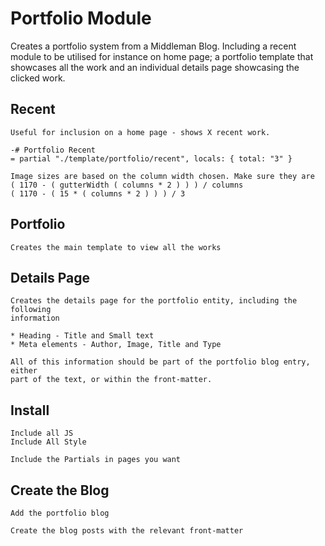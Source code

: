 # Portfolio Module

Creates a portfolio system from a Middleman Blog. Including a recent module to
be utilised for instance on home page; a portfolio template that showcases all
the work and an individual details page showcasing the clicked work.

## Recent

    Useful for inclusion on a home page - shows X recent work.

    -# Portfolio Recent
    = partial "./template/portfolio/recent", locals: { total: "3" }

    Image sizes are based on the column width chosen. Make sure they are
    ( 1170 - ( gutterWidth ( columns * 2 ) ) ) / columns
    ( 1170 - ( 15 * ( columns * 2 ) ) ) / 3

## Portfolio

    Creates the main template to view all the works

## Details Page

    Creates the details page for the portfolio entity, including the following
    information

    * Heading - Title and Small text
    * Meta elements - Author, Image, Title and Type

    All of this information should be part of the portfolio blog entry, either
    part of the text, or within the front-matter.

## Install

    Include all JS
    Include All Style

    Include the Partials in pages you want

## Create the Blog

    Add the portfolio blog

    Create the blog posts with the relevant front-matter